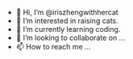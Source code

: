 - 👋 Hi, I’m @iriszhengwithhercat
- 👀 I’m interested in raising cats.
- 🌱 I’m currently learning coding.
- 💞️ I’m looking to collaborate on ...
- 📫 How to reach me ...

<!---
iriszhengwithhercat/iriszhengwithhercat is a ✨ special ✨ repository because its `README.md` (this file) appears on your GitHub profile.
You can click the Preview link to take a look at your changes.
--->

